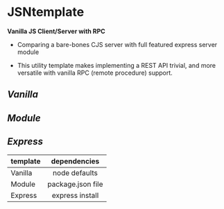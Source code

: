 # JSNtemplate

 **Vanilla JS Client/Server with RPC**

* Comparing a bare-bones CJS server with full featured express server module

* This utility template makes implementing a REST API trivial, and more versatile with vanilla RPC (remote procedure) support.

## *Vanilla*



## *Module*



## *Express*


| template      | dependencies |
| ------------- |:-------------:|
| Vanilla       | node defaults |
| Module        | package.json file |
| Express       | express install |

